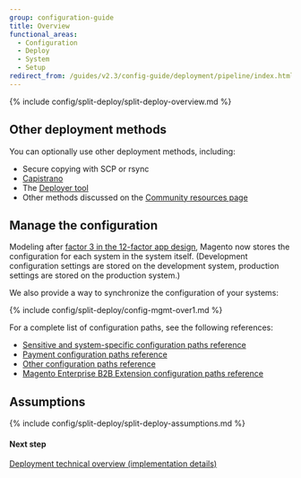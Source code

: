 ```yaml
---
group: configuration-guide
title: Overview
functional_areas:
  - Configuration
  - Deploy
  - System
  - Setup
redirect_from: /guides/v2.3/config-guide/deployment/pipeline/index.html
---
```


{% include config/split-deploy/split-deploy-overview.md %}

## Other deployment methods

You can optionally use other deployment methods, including:

* Secure copying with SCP or rsync
* [Capistrano](http://capistranorb.com/documentation/overview/what-is-capistrano)
* The [Deployer tool](https://deployer.org/)
* Other methods discussed on the [Community resources page]({{site.baseurl}}/community/resources/#installdeploy)

## Manage the configuration

Modeling after [factor 3 in the 12-factor app design](https://12factor.net/config), Magento now stores the configuration for each system in the system itself. (Development configuration settings are stored on the development system, production settings are stored on the production system.)

We also provide a way to synchronize the configuration of your systems:

{% include config/split-deploy/config-mgmt-over1.md %}

For a complete list of configuration paths, see the following references:

* [Sensitive and system-specific configuration paths reference]({{page.baseurl}}/configure/deployment/reference/sensitive-settings.html)
* [Payment configuration paths reference]({{page.baseurl}}/configure/deployment/reference/payment-paths.html)
* [Other configuration paths reference]({{page.baseurl}}/configure/deployment/reference/other.html)
* [Magento Enterprise B2B Extension configuration paths reference]({{page.baseurl}}/configure/deployment/reference/b2b.html)

## Assumptions

{% include config/split-deploy/split-deploy-assumptions.md %}

#### Next step

[Deployment technical overview (implementation details)]({{page.baseurl}}/configure/deployment/pipeline/technical-details.html)

